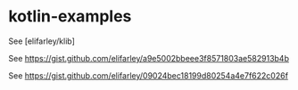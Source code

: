 # kotlin-examples

See [elifarley/klib]

See https://gist.github.com/elifarley/a9e5002bbeee3f8571803ae582913b4b

See https://gist.github.com/elifarley/09024bec18199d80254a4e7f622c026f
